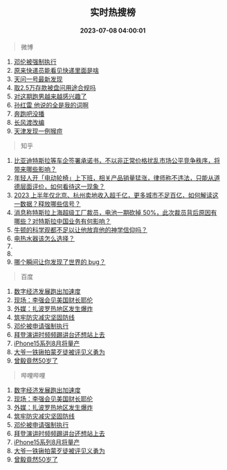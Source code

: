 <div align="center"><h2>实时热搜榜</h2><h4>2023-07-08 04:00:01</h4></div>

> 微博  

1. [邓伦被强制执行](https://s.weibo.com/weibo?q=%23%E9%82%93%E4%BC%A6%E8%A2%AB%E5%BC%BA%E5%88%B6%E6%89%A7%E8%A1%8C%23&t=31&band_rank=1&Refer=top)<br />
2. [原来快递员能看见快递里面是啥](https://s.weibo.com/weibo?q=%23%E5%8E%9F%E6%9D%A5%E5%BF%AB%E9%80%92%E5%91%98%E8%83%BD%E7%9C%8B%E8%A7%81%E5%BF%AB%E9%80%92%E9%87%8C%E9%9D%A2%E6%98%AF%E5%95%A5%23&t=31&band_rank=2&Refer=top)<br />
3. [天问一号最新发现](https://s.weibo.com/weibo?q=%23%E5%A4%A9%E9%97%AE%E4%B8%80%E5%8F%B7%E6%9C%80%E6%96%B0%E5%8F%91%E7%8E%B0%23&t=31&band_rank=3&Refer=top)<br />
4. [取2.5万存款被盘问用途合规吗](https://s.weibo.com/weibo?q=%23%E5%8F%962.5%E4%B8%87%E5%AD%98%E6%AC%BE%E8%A2%AB%E7%9B%98%E9%97%AE%E7%94%A8%E9%80%94%E5%90%88%E8%A7%84%E5%90%97%23&t=31&band_rank=4&Refer=top)<br />
5. [对这期跑男越来越感兴趣了](https://s.weibo.com/weibo?q=%23%E5%AF%B9%E8%BF%99%E6%9C%9F%E8%B7%91%E7%94%B7%E8%B6%8A%E6%9D%A5%E8%B6%8A%E6%84%9F%E5%85%B4%E8%B6%A3%E4%BA%86%23&t=31&band_rank=5&Refer=top)<br />
6. [孙红雷 他说的全是我的词啊](https://s.weibo.com/weibo?q=%E5%AD%99%E7%BA%A2%E9%9B%B7%20%E4%BB%96%E8%AF%B4%E7%9A%84%E5%85%A8%E6%98%AF%E6%88%91%E7%9A%84%E8%AF%8D%E5%95%8A&t=31&band_rank=6&Refer=top)<br />
7. [奔跑吧没播](https://s.weibo.com/weibo?q=%23%E5%A5%94%E8%B7%91%E5%90%A7%E6%B2%A1%E6%92%AD%23&t=31&band_rank=7&Refer=top)<br />
8. [长风渡改编](https://s.weibo.com/weibo?q=%E9%95%BF%E9%A3%8E%E6%B8%A1%E6%94%B9%E7%BC%96&t=31&band_rank=8&Refer=top)<br />
9. [天津发现一例猴痘](https://s.weibo.com/weibo?q=%23%E5%A4%A9%E6%B4%A5%E5%8F%91%E7%8E%B0%E4%B8%80%E4%BE%8B%E7%8C%B4%E7%97%98%23&t=31&band_rank=9&Refer=top)<br />

> 知乎  

1. [比亚迪特斯拉等车企签署承诺书，不以非正常价格扰乱市场公平竞争秩序，将带来哪些影响？](https://www.zhihu.com/question/610644843)<br />
2. [年轻人开「电动轮椅」上下班，相关产品销量猛涨，律师称不违法，只能从道德层面评价，如何看待这一现象？](https://www.zhihu.com/question/610638966)<br />
3. [2023 上半年仅北京、杭州卖地收入超千亿，更多城市不足百亿，如何解读这一数据？释放哪些信号？](https://www.zhihu.com/question/610863406)<br />
4. [消息称特斯拉上海超级工厂裁员，电池一期砍掉 50%，此次裁员背后原因有哪些？对特斯拉中国业务有何影响？](https://www.zhihu.com/question/610755769)<br />
5. [牛顿的科学观都不足以让他放弃他的神学信仰吗？](https://www.zhihu.com/question/607982401)<br />
6. [电热水器该怎么选择？](https://www.zhihu.com/question/490950851)<br />
7. []()<br />
8. []()<br />
9. [哪个瞬间让你发现了世界的 bug？](https://www.zhihu.com/question/374412997)<br />

> 百度  

1. [数字经济发展跑出加速度](https://www.baidu.com/s?wd=%E6%95%B0%E5%AD%97%E7%BB%8F%E6%B5%8E%E5%8F%91%E5%B1%95%E8%B7%91%E5%87%BA%E5%8A%A0%E9%80%9F%E5%BA%A6&sa=fyb_news&rsv_dl=fyb_news)<br />
2. [现场：李强会见美国财长耶伦](https://www.baidu.com/s?wd=%E7%8E%B0%E5%9C%BA%EF%BC%9A%E6%9D%8E%E5%BC%BA%E4%BC%9A%E8%A7%81%E7%BE%8E%E5%9B%BD%E8%B4%A2%E9%95%BF%E8%80%B6%E4%BC%A6&sa=fyb_news&rsv_dl=fyb_news)<br />
3. [外媒：扎波罗热地区发生爆炸](https://www.baidu.com/s?wd=%E5%A4%96%E5%AA%92%EF%BC%9A%E6%89%8E%E6%B3%A2%E7%BD%97%E7%83%AD%E5%9C%B0%E5%8C%BA%E5%8F%91%E7%94%9F%E7%88%86%E7%82%B8&sa=fyb_news&rsv_dl=fyb_news)<br />
4. [筑牢防灾减灾坚固防线](https://www.baidu.com/s?wd=%E7%AD%91%E7%89%A2%E9%98%B2%E7%81%BE%E5%87%8F%E7%81%BE%E5%9D%9A%E5%9B%BA%E9%98%B2%E7%BA%BF&sa=fyb_news&rsv_dl=fyb_news)<br />
5. [邓伦被申请强制执行](https://www.baidu.com/s?wd=%E9%82%93%E4%BC%A6%E8%A2%AB%E7%94%B3%E8%AF%B7%E5%BC%BA%E5%88%B6%E6%89%A7%E8%A1%8C&sa=fyb_news&rsv_dl=fyb_news)<br />
6. [拜登演讲时频频踢讲台还想站上去](https://www.baidu.com/s?wd=%E6%8B%9C%E7%99%BB%E6%BC%94%E8%AE%B2%E6%97%B6%E9%A2%91%E9%A2%91%E8%B8%A2%E8%AE%B2%E5%8F%B0%E8%BF%98%E6%83%B3%E7%AB%99%E4%B8%8A%E5%8E%BB&sa=fyb_news&rsv_dl=fyb_news)<br />
7. [iPhone15系列8月将量产](https://www.baidu.com/s?wd=iPhone15%E7%B3%BB%E5%88%978%E6%9C%88%E5%B0%86%E9%87%8F%E4%BA%A7&sa=fyb_news&rsv_dl=fyb_news)<br />
8. [大爷一铁锹拍蒙歹徒被评见义勇为](https://www.baidu.com/s?wd=%E5%A4%A7%E7%88%B7%E4%B8%80%E9%93%81%E9%94%B9%E6%8B%8D%E8%92%99%E6%AD%B9%E5%BE%92%E8%A2%AB%E8%AF%84%E8%A7%81%E4%B9%89%E5%8B%87%E4%B8%BA&sa=fyb_news&rsv_dl=fyb_news)<br />
9. [曾毅竟然50岁了](https://www.baidu.com/s?wd=%E6%9B%BE%E6%AF%85%E7%AB%9F%E7%84%B650%E5%B2%81%E4%BA%86&sa=fyb_news&rsv_dl=fyb_news)<br />

> 哔哩哔哩  

1. [数字经济发展跑出加速度](https://www.baidu.com/s?wd=%E6%95%B0%E5%AD%97%E7%BB%8F%E6%B5%8E%E5%8F%91%E5%B1%95%E8%B7%91%E5%87%BA%E5%8A%A0%E9%80%9F%E5%BA%A6&sa=fyb_news&rsv_dl=fyb_news)<br />
2. [现场：李强会见美国财长耶伦](https://www.baidu.com/s?wd=%E7%8E%B0%E5%9C%BA%EF%BC%9A%E6%9D%8E%E5%BC%BA%E4%BC%9A%E8%A7%81%E7%BE%8E%E5%9B%BD%E8%B4%A2%E9%95%BF%E8%80%B6%E4%BC%A6&sa=fyb_news&rsv_dl=fyb_news)<br />
3. [外媒：扎波罗热地区发生爆炸](https://www.baidu.com/s?wd=%E5%A4%96%E5%AA%92%EF%BC%9A%E6%89%8E%E6%B3%A2%E7%BD%97%E7%83%AD%E5%9C%B0%E5%8C%BA%E5%8F%91%E7%94%9F%E7%88%86%E7%82%B8&sa=fyb_news&rsv_dl=fyb_news)<br />
4. [筑牢防灾减灾坚固防线](https://www.baidu.com/s?wd=%E7%AD%91%E7%89%A2%E9%98%B2%E7%81%BE%E5%87%8F%E7%81%BE%E5%9D%9A%E5%9B%BA%E9%98%B2%E7%BA%BF&sa=fyb_news&rsv_dl=fyb_news)<br />
5. [邓伦被申请强制执行](https://www.baidu.com/s?wd=%E9%82%93%E4%BC%A6%E8%A2%AB%E7%94%B3%E8%AF%B7%E5%BC%BA%E5%88%B6%E6%89%A7%E8%A1%8C&sa=fyb_news&rsv_dl=fyb_news)<br />
6. [拜登演讲时频频踢讲台还想站上去](https://www.baidu.com/s?wd=%E6%8B%9C%E7%99%BB%E6%BC%94%E8%AE%B2%E6%97%B6%E9%A2%91%E9%A2%91%E8%B8%A2%E8%AE%B2%E5%8F%B0%E8%BF%98%E6%83%B3%E7%AB%99%E4%B8%8A%E5%8E%BB&sa=fyb_news&rsv_dl=fyb_news)<br />
7. [iPhone15系列8月将量产](https://www.baidu.com/s?wd=iPhone15%E7%B3%BB%E5%88%978%E6%9C%88%E5%B0%86%E9%87%8F%E4%BA%A7&sa=fyb_news&rsv_dl=fyb_news)<br />
8. [大爷一铁锹拍蒙歹徒被评见义勇为](https://www.baidu.com/s?wd=%E5%A4%A7%E7%88%B7%E4%B8%80%E9%93%81%E9%94%B9%E6%8B%8D%E8%92%99%E6%AD%B9%E5%BE%92%E8%A2%AB%E8%AF%84%E8%A7%81%E4%B9%89%E5%8B%87%E4%B8%BA&sa=fyb_news&rsv_dl=fyb_news)<br />
9. [曾毅竟然50岁了](https://www.baidu.com/s?wd=%E6%9B%BE%E6%AF%85%E7%AB%9F%E7%84%B650%E5%B2%81%E4%BA%86&sa=fyb_news&rsv_dl=fyb_news)<br />
